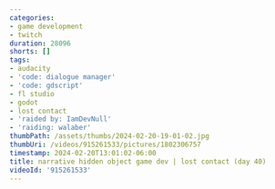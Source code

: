 ```yaml
---
categories:
- game development
- twitch
duration: 28096
shorts: []
tags:
- audacity
- 'code: dialogue manager'
- 'code: gdscript'
- fl studio
- godot
- lost contact
- 'raided by: IamDevNull'
- 'raiding: walaber'
thumbPath: /assets/thumbs/2024-02-20-19-01-02.jpg
thumbUri: /videos/915261533/pictures/1802306757
timestamp: 2024-02-20T13:01:02-06:00
title: narrative hidden object game dev | lost contact (day 40)
videoId: '915261533'
---
```


